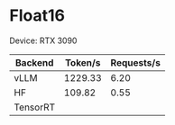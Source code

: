# Float16

Device: RTX 3090

| Backend  | Token/s | Requests/s |
|----------|---------|------------|
| vLLM     | 1229.33 | 6.20       |
| HF       | 109.82  | 0.55       |
| TensorRT |         |            |